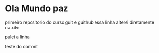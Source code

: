 # Ola Mundo paz
 primeiro repositorio do curso guit e guithub
essa linha alterei diretamente no site

pulei a linha

teste do commit
